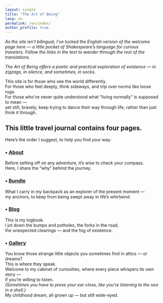 ```yaml
---
layout: single
title: "The Art of Being"
lang: en
permalink: /en/index/
author_profile: true
---
```


*As the site isn’t bilingual, I’ve tucked the English version of the welcome page here — a little pocket of Shakespeare’s language for curious travelers. 
Follow the links in the text to wander through the rest of the translations.*

_The Art of Being offers a poetic and practical exploration of existence — in zigzags, in silence, and sometimes, in socks._

This site is for those who see the world differently.  
For those who feel deeply, think sideways, and trip over norms like loose rugs.  
For those who’ve never quite understood what “living normally” is supposed to mean —  
yet still, bravely, keep trying to dance their way through life, rather than just think it through.

## This little travel journal contains four pages.  
Here’s the order I suggest, to help you find your way:

### • [About](/about)
Before setting off on any adventure, it’s wise to check your compass.  
Here, I share the “why” behind the journey.

### • [Bundle](/baluchon)
What I carry in my backpack as an explorer of the present moment —  
my anchors, to keep from being swept away in life’s whirlwind.

### • [Blog](/blog)
This is my logbook.  
I jot down the bumps and potholes, the forks in the road,  
the unexpected clearings — and the fog of existence.

### • [Gallery](/galerie)
You know those strange little objects you sometimes find in attics — or dreams?  
This is where they speak.  
Welcome to my cabinet of curiosities, where every piece whispers its own story —  
if you’re willing to listen.  
_(Sometimes you have to press your ear close, like you’re listening to the sea in a shell.)_  
My childhood dream, all grown up — but still wide-eyed.
